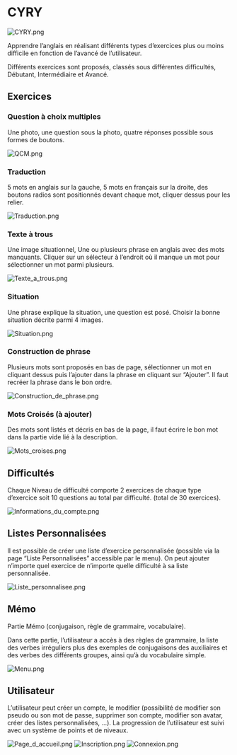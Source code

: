 # CYRY

![CYRY.png](/image/learn_english.png)

Apprendre l’anglais en réalisant différents types d’exercices plus ou moins difficile en fonction de l’avancé de l’utilisateur.

Différents exercices sont proposés, classés sous différentes difficultés, Débutant, Intermédiaire et Avancé.

## Exercices

### Question à choix multiples

Une photo, une question sous la photo, quatre réponses possible sous formes de boutons.

![QCM.png](/maquette/Exercice_-_QCM.png)

### Traduction

5 mots en anglais sur la gauche, 5 mots en français sur la droite, des boutons radios sont positionnés devant chaque mot, cliquer dessus pour les relier.

![Traduction.png](/maquette/Exercice_-_Traduction.png)

### Texte à trous

Une image situationnel, Une ou plusieurs phrase en anglais avec des mots manquants. Cliquer sur un sélecteur à l’endroit où il manque un mot pour sélectionner un mot parmi plusieurs.

![Texte_a_trous.png](/maquette/Exercice_-_Texte_a_trous.png)

### Situation

Une phrase explique la situation, une question est posé. Choisir la bonne situation décrite parmi 4 images.

![Situation.png](/maquette/Exercice_-_Situation.png)

### Construction de phrase

Plusieurs mots sont proposés en bas de page, sélectionner un mot en cliquant dessus puis l’ajouter dans la phrase en cliquant sur “Ajouter”. Il faut recréer la phrase dans le bon ordre.

![Construction_de_phrase.png](/maquette/Exercice_-_Construction_de_phrase.png)

### Mots Croisés (à ajouter)

Des mots sont listés et décris en bas de la page, il faut écrire le bon mot dans la partie vide lié à la description.

![Mots_croises.png](/maquette/Exercice_-_Mots_croises.png)

## Difficultés

Chaque Niveau de difficulté comporte 2 exercices de chaque type d’exercice soit 10 questions au total par difficulté. (total de 30 exercices).

![Informations_du_compte.png](/maquette/Accueil_-_Informations_du_compte.png)

## Listes Personnalisées

Il est possible de créer une liste d’exercice personnalisée (possible via la page “Liste Personnalisées” accessible par le menu). On peut ajouter n’importe quel exercice de n’importe quelle difficulté à sa liste personnalisée.

![Liste_personnalisee.png](/maquette/Accueil_-_Nouvelle_liste.png)

## Mémo

Partie Mémo (conjugaison, règle de grammaire, vocabulaire).

Dans cette partie, l’utilisateur a accès à des règles de grammaire, la liste des verbes irréguliers plus des exemples de conjugaisons des auxiliaires et des verbes des différents groupes, ainsi qu’à du vocabulaire simple.

![Menu.png](/maquette/Accueil_-_Menu.png)

## Utilisateur

L’utilisateur peut créer un compte, le modifier (possibilité de modifier son pseudo ou son mot de passe, supprimer son compte, modifier son avatar, créer des listes personnalisées, ...). La progression de l’utilisateur est suivi avec un système de points et de niveaux.

![Page_d_accueil.png](/maquette/Accueil_-_Page_d_accueil.png)
![Inscription.png](/maquette/Accueil_-_Inscription.png)
![Connexion.png](/maquette/Accueil_-_Connexion.png)